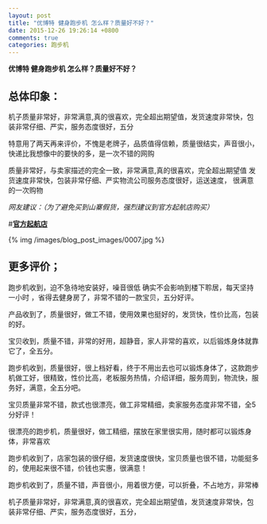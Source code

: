 ```yaml
---
layout: post
title: "优博特 健身跑步机 怎么样？质量好不好？"
date: 2015-12-26 19:26:14 +0800
comments: true
categories: 跑步机
---
```


**优博特 健身跑步机 怎么样？质量好不好？**

## 总体印象：

机子质量非常好，非常满意,真的很喜欢，完全超出期望值，发货速度非常快，包装非常仔细、严实，服务态度很好，五分

特意用了两天再来评价，不愧是老牌子，品质值得信赖，质量很结实，声音很小，快递比我想像中的要快的多，是一次不错的网购

质量非常好，与卖家描述的完全一致，非常满意,真的很喜欢，完全超出期望值
发货速度非常快，包装非常仔细、严实物流公司服务态度很好，运送速度，
很满意的一次购物

*网友建议：（为了避免买到山寨假货，强烈建议到官方起航店购买）*

#[**官方起航店**](http://redirect.simba.taobao.com/rd?w=unionnojs&f=http%3A%2F%2Fai.taobao.com%2Fauction%2Fedetail.htm%3Fe%3DoZ%252FKlLX23BkjmraEDZVrLjlQXoQdWI%252FWENbBVuy6U6CLltG5xFicOdXrTUTgh9sMDPIwxrc30rgx5xFFx04TddwPqZtsoXfgqLKJiCwc7I6msqdEeVczj3nayBoLCgTwGsTJlmLMNvxerMHfh7rVxg%253D%253D%26ptype%3D100010%26from%3Dbasic&k=5ccfdb950740ca16&c=un&b=alimm_0&p=mm_109581374_12296429_46532450)

<!--More-->

{% img /images/blog_post_images/0007.jpg %}

## 更多评价；

跑步机收到，迫不急待地安装好，噪音很低 确实不会影响到楼下聆居，每天坚持一小时 ，省得去健身房了，非常不错的一款宝贝，五分好评。

产品收到了，质量很好，做工不错，使用效果也挺好的，发货快，性价比高，包装的好。

宝贝收到，质量不错，非常的好用，超静音，家人非常的喜欢，以后锻炼身体就靠它了，全五分。

跑步机收到，质量很好，很上档好看，终于不用出去也可以锻炼身体了，这款跑步机做工好，很精致，性价比高，老板服务热情，介绍详细，服务周到，物流快，服务好，满意，全五分吧。

宝贝质量非常不错，款式也很漂亮，做工非常精细，卖家服务态度非常不错，全5分好评！

很漂亮的跑步机，质量很好，做工精细，摆放在家里很实用，随时都可以锻炼身体，非常喜欢

跑步机收到了，店家包装的很仔细，发货速度很快，宝贝质量也很不错，功能挺多的，使用起来很不错，价钱也实惠，很满意！

跑步机收到了，质量不错，声音很小，用着很方便，可以折叠，不占地方，非常棒

机子质量非常好，非常满意,真的很喜欢，完全超出期望值，发货速度非常快，包装非常仔细、严实，服务态度很好，五分，